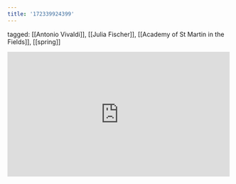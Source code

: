 ```yaml
---
title: '172339924399'
---
```

tagged: [[Antonio Vivaldi]], [[Julia Fischer]], [[Academy of St Martin in the Fields]], [[spring]]
<iframe allow="accelerometer; autoplay; clipboard-write; encrypted-media; gyroscope; picture-in-picture" allowfullscreen="" frameborder="0" height="281" id="youtube_iframe" src="https://www.youtube.com/embed/aFHPRi0ZeXE?feature=oembed&amp;enablejsapi=1&amp;origin=https://safe.txmblr.com&amp;wmode=opaque" width="500"></iframe>